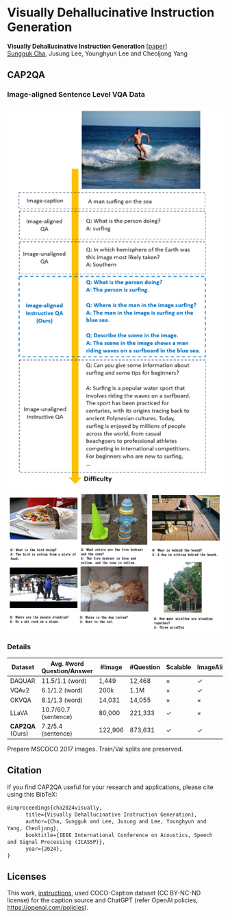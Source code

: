 # Visually Dehallucinative Instruction Generation

**Visually Dehallucinative Instruction Generation** [[paper](https://link/to/paper)] <br>
[Sungguk Cha](https://sunggukcha.github.io), Jusung Lee, Younghyun Lee and Cheoljong Yang
## CAP2QA
### Image-aligned Sentence Level VQA Data
<img src="images/fig1.png"> <br>
<img src="images/examples.png">
### Details
| Dataset             | Avg. \#word Question/Answer | \#Image | \#Question | Scalable | ImageAligned | Recognition | Description | Reasoning |
|---------------------|-----------------------------|---------|------------|----------|--------------|-------------|--------------------------|-----------------------|
| DAQUAR              | 11.5/1.1 (word)             | 1,449   | 12,468     | $\times$ | $\checkmark$ | $\checkmark$| $\times$                 | $\times$              |
| VQAv2               | 6.1/1.2 (word)              | 200k    | 1.1M       | $\times$ | $\checkmark$ | $\checkmark$| $\times$                 | $\times$              |
| OKVQA               | 8.1/1.3 (word)              | 14,031  | 14,055     | $\times$ | $\times$     | $\checkmark$| $\times$                 | $\checkmark$          |
| LLaVA               | 10.7/60.7 (sentence)        | 80,000  | 221,333    | $\checkmark$| $\times$   | $\checkmark$| $\checkmark$            | $\checkmark$          |
| **CAP2QA** (Ours)   | 7.2/5.4 (sentence)          | 122,906 | 873,631    | $\checkmark$| $\checkmark$ | $\checkmark$| $\checkmark$          | $\checkmark$          |

Prepare MSCOCO 2017 images. 
Train/Val splits are preserved.

## Citation
If you find CAP2QA useful for your research and applications, please cite using this BibTeX:
```
@inproceedings{cha2024visually,
      title={Visually Dehallucinative Instruction Generation}, 
      author={Cha, Sungguk and Lee, Jusung and Lee, Younghyun and Yang, Cheoljong},
      booktitle={IEEE International Conference on Acoustics, Speech and Signal Processing (ICASSP)},
      year={2024},
}
```

## Licenses
This work, [instructions](/instructions), used COCO-Caption dataset (CC BY-NC-ND license) for the caption source and ChatGPT (refer OpenAI policies, https://openai.com/policies).

